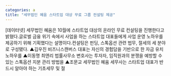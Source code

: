 ```yaml
---
categories: a
title: "세무법인 혜움 스타트업 대상 무료 그룹 컨설팅 제공"
---
```

[데이터넷] 세무법인 혜움은 10월에 스타트업 대상의 온라인 무료 컨설팅을 진행한다고 밝혔다.글로벌 금융 위기 속에서 사업을 하는 스타트업 대표들에게 사업 운영 노하우를 제공하기 위해 기획했다는 설명이다.컨설팅은 펀딩, 스톡옵션 관련 법무, 절세의 세 분야로 구성됐다. ▲김우진 비즈니스캔버스 대표는 자신의 경험담을 기반으로 한 자금 유치 노하우를 ▲이동명 최앤리 법률사무소 변호사는 투자자, 임직원과의 분쟁을 예방할 수 있는 스톡옵션 지분 관리 방법을 ▲조문교 세무법인 혜움 세무사는 스타트업 대표가 반드시 알아야 하는 기초세무 및 절